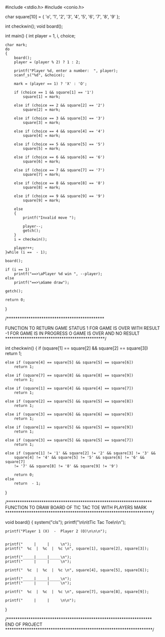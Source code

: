 #include <stdio.h>
#include <conio.h>

char square[10] = { 'o', '1', '2', '3', '4', '5', '6', '7', '8', '9' };

int checkwin();
void board();

int main()
{
    int player = 1, i, choice;

    char mark;
    do
    {
        board();
        player = (player % 2) ? 1 : 2;

        printf("Player %d, enter a number:  ", player);
        scanf_s("%d", &choice);

        mark = (player == 1) ? 'X' : 'O';

        if (choice == 1 && square[1] == '1')
            square[1] = mark;
            
        else if (choice == 2 && square[2] == '2')
            square[2] = mark;
            
        else if (choice == 3 && square[3] == '3')
            square[3] = mark;
            
        else if (choice == 4 && square[4] == '4')
            square[4] = mark;
            
        else if (choice == 5 && square[5] == '5')
            square[5] = mark;
            
        else if (choice == 6 && square[6] == '6')
            square[6] = mark;
            
        else if (choice == 7 && square[7] == '7')
            square[7] = mark;
            
        else if (choice == 8 && square[8] == '8')
            square[8] = mark;
            
        else if (choice == 9 && square[9] == '9')
            square[9] = mark;
            
        else
        {
            printf("Invalid move ");

            player--;
            getch();
        }
        i = checkwin();

        player++;
    }while (i ==  - 1);
    
    board();
    
    if (i == 1)
        printf("==>\aPlayer %d win ", --player);
    else
        printf("==>\aGame draw");

    getch();

    return 0;
}

/*********************************************

FUNCTION TO RETURN GAME STATUS
1 FOR GAME IS OVER WITH RESULT
-1 FOR GAME IS IN PROGRESS
O GAME IS OVER AND NO RESULT
 **********************************************/

int checkwin()
{
    if (square[1] == square[2] && square[2] == square[3])
        return 1;
        
    else if (square[4] == square[5] && square[5] == square[6])
        return 1;
        
    else if (square[7] == square[8] && square[8] == square[9])
        return 1;
        
    else if (square[1] == square[4] && square[4] == square[7])
        return 1;
        
    else if (square[2] == square[5] && square[5] == square[8])
        return 1;
        
    else if (square[3] == square[6] && square[6] == square[9])
        return 1;
        
    else if (square[1] == square[5] && square[5] == square[9])
        return 1;
        
    else if (square[3] == square[5] && square[5] == square[7])
        return 1;
        
    else if (square[1] != '1' && square[2] != '2' && square[3] != '3' &&
        square[4] != '4' && square[5] != '5' && square[6] != '6' && square[7] 
        != '7' && square[8] != '8' && square[9] != '9')

        return 0;
    else
        return  - 1;
}


/*******************************************************************
FUNCTION TO DRAW BOARD OF TIC TAC TOE WITH PLAYERS MARK
 ********************************************************************/


void board()
{
    system("cls");
    printf("\n\n\tTic Tac Toe\n\n");

    printf("Player 1 (X)  -  Player 2 (O)\n\n\n");


    printf("     |     |     \n");
    printf("  %c  |  %c  |  %c \n", square[1], square[2], square[3]);

    printf("_____|_____|_____\n");
    printf("     |     |     \n");

    printf("  %c  |  %c  |  %c \n", square[4], square[5], square[6]);

    printf("_____|_____|_____\n");
    printf("     |     |     \n");

    printf("  %c  |  %c  |  %c \n", square[7], square[8], square[9]);

    printf("     |     |     \n\n");
}

/*******************************************************************
END OF PROJECT
 ********************************************************************/

